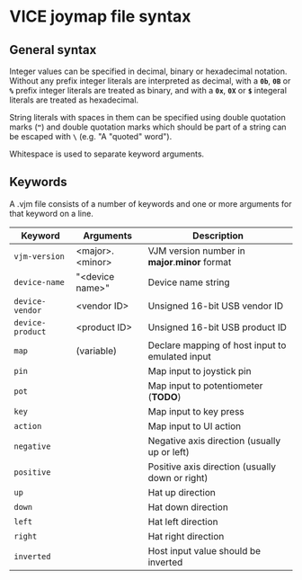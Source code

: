 # VICE joymap file syntax

## General syntax

Integer values can be specified in decimal, binary or hexadecimal notation.
Without any prefix integer literals are interpreted as decimal, with a **`0b`**,
**`0B`** or **`%`** prefix integer literals are treated as binary, and with a
**`0x`**, **`0X`** or **`$`** integeral literals are treated as hexadecimal.

String literals with spaces in them can be specified using double quotation
marks (**`"`**) and double quotation marks which should be part of a string
can be escaped with **`\`** (e.g. "A \"quoted\" word").

Whitespace is used to separate keyword arguments.

## Keywords

A .vjm file consists of a number of keywords and one or more arguments for that
keyword on a line.

| Keyword          | Arguments           | Description                                      |
| ---------------- | ------------------- |------------------------------------------------- |
| `vjm-version`    | \<major\>.\<minor\> | VJM version number in **major**.**minor** format |
| `device-name`    | "\<device name\>"   | Device name string                               |
| `device-vendor`  | \<vendor ID\>       | Unsigned 16-bit USB vendor ID                    |
| `device-product` | \<product ID\>      | Unsigned 16-bit USB product ID                   |
| `map`            | (variable)          | Declare mapping of host input to emulated input  |
| `pin`            |                     | Map input to joystick pin                        |
| `pot`            |                     | Map input to potentiometer (**TODO**)            |
| `key`            |                     | Map input to key press                           |
| `action`         |                     | Map input to UI action                           |
| `negative`       |                     | Negative axis direction (usually up or left)     |
| `positive`       |                     | Positive axis direction (usually down or right)  |
| `up`             |                     | Hat up direction                                 |
| `down`           |                     | Hat down direction                               |
| `left`           |                     | Hat left direction                               |
| `right`          |                     | Hat right direction                              |
| `inverted`       |                     | Host input value should be inverted              |
